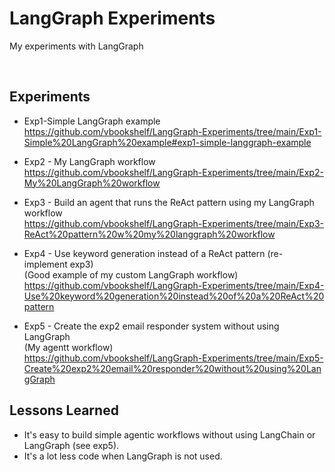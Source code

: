 # LangGraph Experiments
My experiments with LangGraph

<br>

## Experiments

- Exp1-Simple LangGraph example<br>
https://github.com/vbookshelf/LangGraph-Experiments/tree/main/Exp1-Simple%20LangGraph%20example#exp1-simple-langgraph-example

- Exp2 - My LangGraph workflow<br>
https://github.com/vbookshelf/LangGraph-Experiments/tree/main/Exp2-My%20LangGraph%20workflow

- Exp3 - Build an agent that runs the ReAct pattern using my LangGraph workflow<br>
https://github.com/vbookshelf/LangGraph-Experiments/tree/main/Exp3-ReAct%20pattern%20w%20my%20langgraph%20workflow

- Exp4 - Use keyword generation instead of a ReAct pattern (re-implement exp3)<br>
(Good example of my custom LangGraph workflow)<br>
https://github.com/vbookshelf/LangGraph-Experiments/tree/main/Exp4-Use%20keyword%20generation%20instead%20of%20a%20ReAct%20pattern

- Exp5 - Create the exp2 email responder system without using LangGraph<br>
(My agentt workflow)<br>
https://github.com/vbookshelf/LangGraph-Experiments/tree/main/Exp5-Create%20exp2%20email%20responder%20without%20using%20LangGraph

## Lessons Learned

- It's easy to build simple agentic workflows without using LangChain or LangGraph (see exp5).
- It's a lot less code when LangGraph is not used.
